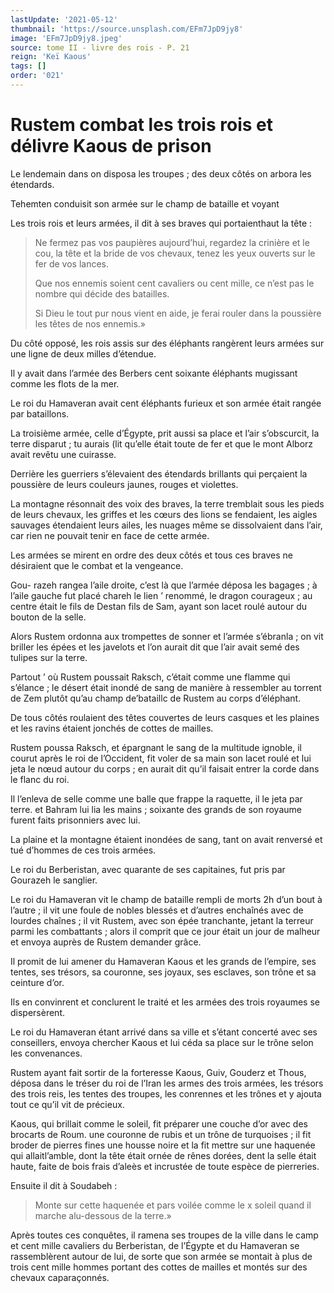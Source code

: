 ```yaml
---
lastUpdate: '2021-05-12'
thumbnail: 'https://source.unsplash.com/EFm7JpD9jy8'
image: 'EFm7JpD9jy8.jpeg'
source: tome II - livre des rois - P. 21
reign: 'Keï Kaous'
tags: []
order: '021'
---
```


# Rustem combat les trois rois et délivre Kaous de prison

Le lendemain dans on disposa les troupes ; des deux côtés on arbora les étendards.

Tehemten conduisit son armée sur le champ de bataille et voyant

Les trois rois et leurs armées, il dit à ses braves qui portaienthaut la tête :

> Ne fermez pas vos paupières aujourd’hui, regardez la crinière et le cou, la tête et la bride de vos chevaux, tenez les yeux ouverts sur le fer de vos lances.
>
> Que nos ennemis soient cent cavaliers ou cent mille, ce n’est pas le nombre qui décide des batailles.
>
> Si Dieu le tout pur nous vient en aide, je ferai rouler dans la poussière les têtes de nos ennemis.»

Du côté opposé, les rois assis sur des éléphants rangèrent leurs armées sur une ligne de deux milles d’étendue.

Il y avait dans l’armée des Berbers cent soixante éléphants mugissant comme les flots de la mer.

Le roi du Hamaveran avait cent éléphants furieux et son armée était rangée par bataillons.

La troisième armée, celle d’Égypte, prit aussi sa place et l’air s’obscurcit, la terre disparut ; tu aurais (lit qu’elle était toute de fer et que le mont Alborz avait revêtu une cuirasse.

Derrière les guerriers s’élevaient des étendards brillants qui perçaient la poussière de leurs couleurs jaunes, rouges et violettes.

La montagne résonnait des voix des braves, la terre tremblait sous les pieds de leurs chevaux, les griffes et les cœurs des lions se fendaient, les aigles sauvages étendaient leurs ailes, les nuages même se dissolvaient dans l’air, car rien ne pouvait tenir en face de cette armée.

Les armées se mirent en ordre des deux côtés et tous ces braves ne désiraient que le combat et la vengeance.

Gou- razeh rangea l’aile droite, c’est là que l’armée déposa les bagages ; à l’aile gauche fut placé chareh le lien ’ renommé, le dragon courageux ; au centre était le fils de Destan fils de Sam, ayant son lacet roulé autour du bouton de la selle.

Alors Rustem ordonna aux trompettes de sonner et l’armée s’ébranla ; on vit briller les épées et les javelots et l’on aurait dit que l’air avait semé des tulipes sur la terre.

Partout ’ où Rustem poussait Raksch, c’était comme une flamme qui s’élance ; le désert était inondé de sang de manière à ressembler au torrent de Zem plutôt qu’au champ de’bataillc de Rustem au corps d’éléphant.

De tous côtés roulaient des têtes couvertes de leurs casques et les plaines et les ravins étaient jonchés de cottes de mailles.

Rustem poussa Raksch, et épargnant le sang de la multitude ignoble, il courut après le roi de l’Occident, fit voler de sa main son lacet roulé et lui jeta le nœud autour du corps ; en aurait dit qu’il faisait entrer la corde dans le flanc du roi.

Il l’enleva de selle comme une balle que frappe la raquette, il le jeta par terre. et Bahram lui lia les mains ; soixante des grands de son royaume furent faits prisonniers avec lui.

La plaine et la montagne étaient inondées de sang, tant on avait renversé et tué d’hommes de ces trois armées.

Le roi du Berberistan, avec quarante de ses capitaines, fut pris par Gourazeh le sanglier.

Le roi du Hamaveran vit le champ de bataille rempli de morts 
2h
d’un bout à l’autre ; il vit une foule de nobles blessés et d’autres enchaînés avec de lourdes chaînes ; il vit Rustem, avec son épée tranchante, jetant la terreur parmi les combattants ; alors il comprit que ce jour était un jour de malheur et envoya auprès de Rustem demander grâce.

Il promit de lui amener du Hamaveran Kaous et les grands de l’empire, ses tentes, ses trésors, sa couronne, ses joyaux, ses esclaves, son trône et sa ceinture d’or.

Ils en convinrent et conclurent le traité et les armées des trois royaumes se dispersèrent.

Le roi du Hamaveran étant arrivé dans sa ville et s’étant concerté avec ses conseillers, envoya chercher Kaous et lui céda sa place sur le trône selon les convenances.

Rustem ayant fait sortir de la forteresse Kaous, Guiv, Gouderz et Thous, déposa dans le tréser du roi de l’Iran les armes des trois armées, les trésors des trois reis, les tentes des troupes, les conrennes et les trônes et y ajouta tout ce qu’il vit de précieux.

Kaous, qui brillait comme le soleil, fit préparer une couche d’or avec des brocarts de Roum. une couronne de rubis et un trône de turquoises ; il fit broder de pierres fines une housse noire et la fit mettre sur une haquenée qui allaitl’amble, dont la tête était ornée de rênes dorées, dent la selle était haute, faite de bois frais d’aleès et incrustée de toute espèce de pierreries.

Ensuite il dit à Soudabeh :

> Monte sur cette haquenée et pars voilée comme le x soleil quand il marche alu-dessous de la terre.»

Après toutes ces conquêtes, il ramena ses troupes de la ville dans le camp et cent mille cavaliers du Berberistan, de l’Égypte et du Hamaveran se rassemblèrent autour de lui, de sorte que son armée se montait à plus de trois cent mille hommes portant des cottes de mailles et montés sur des chevaux caparaçonnés.
